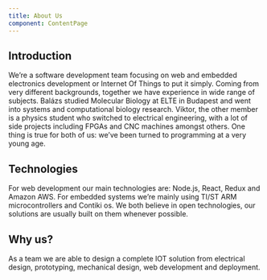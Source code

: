 ```yaml
---
title: About Us
component: ContentPage
---
```

## Introduction

We’re a software development team focusing on web and embedded electronics
development or Internet Of Things to put it simply. Coming from very different
backgrounds, together we have experience in wide range of subjects.
Balázs studied Molecular Biology at ELTE in Budapest and went into systems and
computational biology research. Viktor, the other member is a physics student
who switched to electrical engineering, with a lot of side projects including
FPGAs and CNC machines amongst others. One thing is true for both of us: we’ve
been turned to programming at a very young age.

## Technologies

For web development our main
technologies are: Node.js, React, Redux and Amazon AWS. For embedded systems we’re
 mainly using TI/ST ARM microcontrollers and Contiki os. We both believe in
 open technologies, our solutions are usually built on them whenever possible.

## Why us?

As a team we are able to design a complete IOT solution from electrical design,
 prototyping, mechanical design, web development and deployment.
